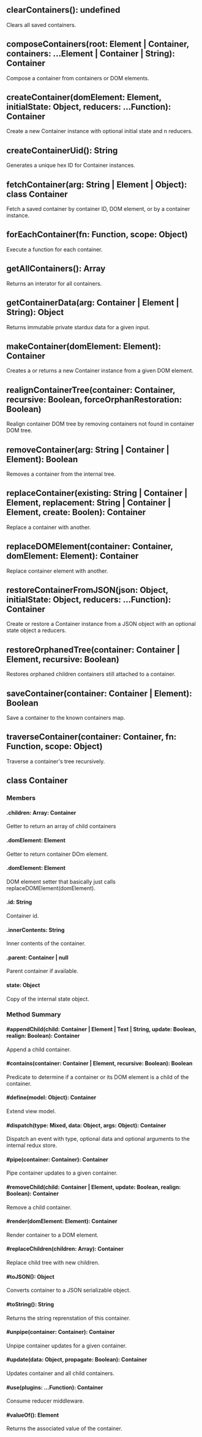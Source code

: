 ## clearContainers(): undefined

Clears all saved containers.

## composeContainers(root: Element | Container, containers: ...Element | Container | String): Container

Compose a container from containers or DOM elements.

## createContainer(domElement: Element, initialState: Object, reducers: ...Function): Container

Create a new Container instance with optional initial state and n reducers.

## createContainerUid(): String

Generates a unique hex ID for Container instances.

## fetchContainer(arg: String | Element | Object): class Container

Fetch a saved container by container ID, DOM element, or by a container instance.

## forEachContainer(fn: Function, scope: Object)

Execute a function for each container.

## getAllContainers(): Array

Returns an interator for all containers.

## getContainerData(arg: Container | Element | String): Object

Returns immutable private stardux data for a given input.

## makeContainer(domElement: Element): Container

Creates a or returns a new Container instance from a given DOM element.

## realignContainerTree(container: Container, recursive: Boolean, forceOrphanRestoration: Boolean)

Realign container DOM tree by removing containers not found in container DOM tree.

## removeContainer(arg: String | Container | Element): Boolean

Removes a container from the internal tree.

## replaceContainer(existing: String | Container | Element, replacement: String | Container | Element, create: Boolen): Container

Replace a container with another.

## replaceDOMElement(container: Container, domElement: Element): Container

Replace container element with another.

## restoreContainerFromJSON(json: Object, initialState: Object, reducers: ...Function): Container

Create or restore a Container instance from a JSON object with an optional state object a reducers.

## restoreOrphanedTree(container: Container | Element, recursive: Boolean)

Restores orphaned children containers still attached to a container.

## saveContainer(container: Container | Element): Boolean

Save a container to the known containers map.

## traverseContainer(container: Container, fn: Function, scope: Object)

Traverse a container's tree recursively.

## class Container

###  Members

#### .children: Array: Container

Getter to return an array of child containers

#### .domElement: Element

Getter to return container DOm element.

#### .domElement: Element

DOM element setter that basically just calls replaceDOMElement(domElement).

#### .id: String

Container id.

#### .innerContents: String

Inner contents of the container.

#### .parent: Container | null

Parent container if available.

#### state: Object

Copy of the internal state object.

### Method Summary

#### #appendChild(child: Container | Element | Text | String, update: Boolean, realign: Boolean): Container

Append a child container.

#### #contains(container: Container | Element, recursive: Boolean): Boolean

Predicate to determine if a container or its DOM element is a child of the container.

#### #define(model: Object): Container

Extend view model.

#### #dispatch(type: Mixed, data: Object, args: Object): Container

Dispatch an event with type, optional data and optional arguments to the internal redux store.

#### #pipe(container: Container): Container

Pipe container updates to a given container.

#### #removeChild(child: Container | Element, update: Boolean, realign: Boolean): Container

Remove a child container.

#### #render(domElement: Element): Container

Render container to a DOM element.

#### #replaceChildren(children: Array): Container

Replace child tree with new children.

#### #toJSON(): Object

Converts container to a JSON serializable object.

#### #toString(): String

Returns the string reprenstation of this container.

#### #unpipe(container: Container): Container

Unpipe container updates for a given container.

#### #update(data: Object, propagate: Boolean): Container

Updates container and all child containers.

#### #use(plugins: ...Function): Container

Consume reducer middleware.

#### #valueOf(): Element

Returns the associated value of the container.

